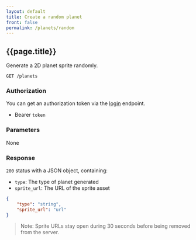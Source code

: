 ```yaml
---
layout: default
title: Create a random planet
front: false
permalink: /planets/random
---
```


## {{page.title}}

Generate a 2D planet sprite randomly.

```
GET /planets
```

### Authorization
You can get an authorization token via the [login](./#login) endpoint.
- Bearer `token`


### Parameters

None

### Response
`200` status with a JSON object, containing:
- `type`: The type of planet generated
- `sprite_url`: The URL of the sprite asset

```json
{
    "type": "string",
    "sprite_url": "url"
}
```

> Note: Sprite URLs stay open during 30 seconds before being removed from the server.